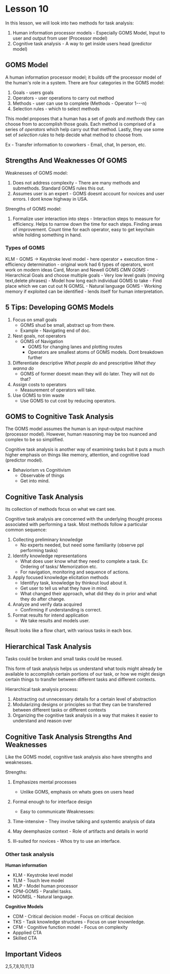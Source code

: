 # Lesson 10

In this lesson, we will look into two methods for task analysis:

1. Human information processor models - Especially GOMS Model, Input to user and output from user (Processor model)
2. Cognitive task analysis - A way to get inside users head (predictor model)

## GOMS Model

A human information processor model; it builds off the processor model of the human's role in a system. There are four categories in the GOMS model:

1. Goals - users goals
2. Operators - user operations to carry out method
3. Methods - user can use to complete (Methods - Operator 1---n)
4. Selection rules - which to select methods

This model proposes that a human has a set of _goals_ and _methods_ they can choose from to accomplish those goals. Each method is comprised of a series of _operators_ which help carry out that method. Lastly, they use some set of _selection rules_ to help decide what method to choose from.

Ex - Transfer information to coworkers - Email, chat, In person, etc.

## Strengths And Weaknesses Of GOMS

Weaknesses of GOMS model:

1. Does not address complexity - There are many methods and submethods. Standard GOMS rules this out. 
2. Assumes user is an expert - GOMS doesnt account for novices and user errors. I dont know highway in USA.

Strengths of GOMS model:

1. Formalize user interaction into steps - Interaction steps to measure for efficiency. Helps to narrow down the time for each steps. Finding areas of improvement. Count time for each operator, easy to get keychain while holding something in hand.


### Types of GOMS
KLM - GOMS -> Keystroke level model
	- here operator + execution time - efficiency determination
	- original work had 6 types of operators, wont work on modern ideas
Card, Moran and Newell GOMS *CMN GOMS*
	- Hierarchical Goals and choose multiple goals
	- Very low level goals (moving text,delete phrases)
	- Model how long each individual GOMS to take
		- Find place which we can cut out
N GOMSL - Natural language GOMS
	- Working memory if exploited can be identified
	- lends itself for human interpretation.

## 5 Tips: Developing GOMS Models

1. Focus on small goals
	- GOMS shud be small, abstract up from there.
	- Example - Navigating end of doc.
2. Nest goals, not operators
	- GOMS of Navigation
		- GOMS for changing lanes and plotting routes
		- Operators are smallest atoms of GOMS models. Dont breakdown further
3. Differentiate descriptive *What people do* and prescriptive *What they wanna do*
	- GOMS of former doesnt mean they will do later. They will not do that?
4. Assign costs to operators
	- Measurement of operators will take.
5. Use GOMS to trim waste
	- Use GOMS to cut cost by reducing operators.

## GOMS to Cognitive Task Analysis

The GOMS model assumes the human is an input-output machine (processor model). However, human reasoning may be too nuanced and complex to be so simplified.

Cognitive task analysis is another way of examining tasks but it puts a much higher emphasis on things like memory, attention, and cognitive load (predictor model).

- Behaviorism vs Cognitivism
	- Observable of things
	- Get into mind.

## Cognitive Task Analysis

Its collection of methods focus on what we cant see.

Cognitive task analysis are concerned with the underlying thought process associated with performing a task. Most methods follow a particular common sequence:

1. Collecting preliminary knowledge
	- No experts needed, but need some familiarity (observe ppl performing tasks)
2. Identify knowledge representations
	- What does user know what they need to complete a task. Ex: Ordering of tasks/ Memorization etc.
	- For navigation, monitoring and sequence of actions.
3. Apply focused knowledge elicitation methods
	- Identifyy task, knowledge by thinkout loud about it.
	- Get user to tell us what they have in mind.
	- What changed their approach, what did they do in prior and what they do after change.
4. Analyze and verify data acquired
	- Confirming if understanding is correct.
5. Format results for intend application
	- We take results and models user.

Result looks like a flow chart, with various tasks in each box.

## Hierarchical Task Analysis

Tasks could be broken and small tasks could be reused. 

This form of task analysis helps us understand what tools might already be available to accomplish certain portions of our task, or how we might design certain things to transfer between different tasks and different contexts.

Hierarchical task analysis process:

1. Abstracting out unnecessary details for a certain level of abstraction
2. Modularizing designs or principles so that they can be transferred between different tasks or different contexts
3. Organizing the cognitive task analysis in a way that makes it easier to understand and reason over

## Cognitive Task Analysis Strengths And Weaknesses

Like the GOMS model, cognitive task analysis also have strengths and weaknesses.

Strengths:

1. Emphasizes mental processes
	- Unlike GOMS, emphasis on whats goes on users head
2. Formal enough to for interface design
	- Easy to communicate
Weaknesses:

1. Time-intensive - They involve talking and systemtic analysis of data
2. May deemphasize context - Role of artifacts and details in world
3. Ill-suited for novices - Whos try to use an interface.

### Other task analysis

**Human information**

- KLM - Keystroke level model
- TLM - Touch leve model
- MLP - Model human processor
- CPM-GOMS - Parallel tasks. 
- NGOMSL - Natural language.

**Cognitive Models**

- CDM - Critical decision model - Focus on critical decision
- TKS - Task knowledge structures - Focus on user knownledge.
- CFM - Cognitive function model - Focus on complexity
- Appplied CTA
- Skilled CTA

## Important Videos
2,5,7,8,10,11,13